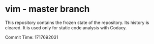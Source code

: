 # vim - master branch

This repository contains the frozen state of the repository.
Its history is cleared. It is used only for static code
analysis with Codacy.

Commit Time: 1717692031